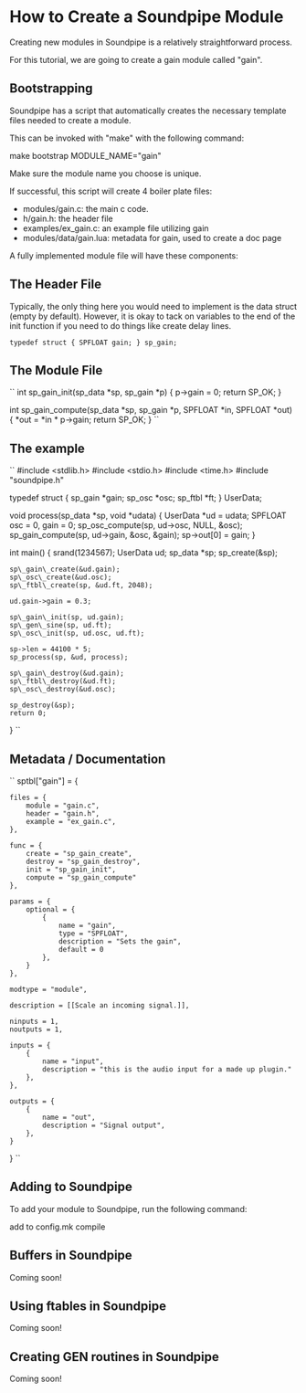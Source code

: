 How to Create a Soundpipe Module
================================

Creating new modules in Soundpipe is a relatively straightforward process.

For this tutorial, we are going to create a gain module called "gain". 

## Bootstrapping

Soundpipe has a script that automatically creates the necessary template files
needed to create a module. 

This can be invoked with "make" with the following command:

make bootstrap MODULE_NAME="gain"

Make sure the module name you choose is unique.

If successful, this script will create 4 boiler plate files:
- modules/gain.c: the main c code. 
- h/gain.h: the header file
- examples/ex_gain.c: an example file utilizing gain
- modules/data/gain.lua: metadata for gain, used to create a doc page

A fully implemented module file will have these components:

## The Header File

Typically, the only thing here you would need to implement is the data struct 
(empty by default). However, it is okay to tack on variables to the end of the
init function if you need to do things like create delay lines. 

``
typedef struct {
    SPFLOAT gain;
} sp_gain;
``

## The Module File

``
int sp\_gain\_init(sp\_data \*sp, sp\_gain \*p)
{
    p->gain = 0;
    return SP_OK;
}

int sp\_gain\_compute(sp\_data \*sp, sp\_gain \*p, SPFLOAT \*in, SPFLOAT \*out)
{
    *out = *in * p->gain;
    return SP_OK;
}
``

## The example

``
#include \<stdlib.h\>
#include \<stdio.h\>
#include \<time.h\>
#include "soundpipe.h"

typedef struct {
    sp_gain *gain;
    sp_osc *osc;
    sp_ftbl *ft; 
} UserData;

void process(sp\_data \*sp, void \*udata) {
    UserData \*ud = udata;
    SPFLOAT osc = 0, gain = 0;
    sp_osc_compute(sp, ud->osc, NULL, &osc);
    sp_gain_compute(sp, ud->gain, &osc, &gain);
    sp->out[0] = gain;
}

int main() {
    srand(1234567);
    UserData ud;
    sp_data *sp;
    sp_create(&sp);

    sp\_gain\_create(&ud.gain);
    sp\_osc\_create(&ud.osc);
    sp\_ftbl\_create(sp, &ud.ft, 2048);

    ud.gain->gain = 0.3;

    sp\_gain\_init(sp, ud.gain);
    sp\_gen\_sine(sp, ud.ft);
    sp\_osc\_init(sp, ud.osc, ud.ft);

    sp->len = 44100 * 5;
    sp_process(sp, &ud, process);

    sp\_gain\_destroy(&ud.gain);
    sp\_ftbl\_destroy(&ud.ft);
    sp\_osc\_destroy(&ud.osc);

    sp_destroy(&sp);
    return 0;
}
``

## Metadata / Documentation

``
sptbl["gain"] = {

    files = { 
        module = "gain.c",
        header = "gain.h",
        example = "ex_gain.c",
    },
    
    func = {
        create = "sp_gain_create",
        destroy = "sp_gain_destroy",
        init = "sp_gain_init",
        compute = "sp_gain_compute"
    },
    
    params = {
        optional = {
            {
                name = "gain",
                type = "SPFLOAT",
                description = "Sets the gain",
                default = 0
            },
        }
    },
    
    modtype = "module",
    
    description = [[Scale an incoming signal.]], 
    
    ninputs = 1,
    noutputs = 1,
    
    inputs = { 
        {
            name = "input",
            description = "this is the audio input for a made up plugin."
        },
    },
    
    outputs = {
        {
            name = "out",
            description = "Signal output",
        },
    }

}
``

## Adding to Soundpipe
To add your module to Soundpipe, run the following command:

add to config.mk
compile

## Buffers in Soundpipe

Coming soon!

## Using ftables in Soundpipe

Coming soon!

## Creating GEN routines in Soundpipe

Coming soon! 


